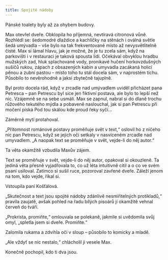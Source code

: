 ```yaml
---
title: Spojité nádoby
---
```


Pánské toalety byly až za ohybem budovy.

  

Max otevřel dveře. Obklopila ho příjemná, nevtíravá citronová vůně. Rozhlédl se: šedomodré dlaždice a kachlíčky na stěnách i oválná světle šedá umývadla – vše bylo na tak frekventované místo až nevysvětlitelně čisté. Max si lámal hlavu, jak je možné, že je tu zcela sám, když na parkovišti i v restauraci je taková spousta lidí. Očekával obvyklou hradbu mužských zad, hluk splachované vody, pronikavé hučení horkovzdušných sušičů rukou, zápach z obsazených kabin a umyvadla zacákaná holicí pěnou a zubní pastou – místo toho tu stál docela sám, v naprostém tichu. Působilo to nevěrohodně a jaksi zbytečně tajuplně.

Byl proto docela rád, když v zrcadle nad umývadlem uviděl přicházet pana Petresca – pan Petrescu byl sice jen fiktivní postava, ale bylo to lepší než nic. Vzájemně se na sebe usmáli. Max se zapnul, nabral si do dlaně trochu růžového tekutého mýdla a pobaveně naslouchal, jak si pan Petrescu při močení píská Pod tou skálou kde proud řeky syčí…

Záměrně mytí protahoval.

„Přítomnost románové postavy proměňuje svět v text,“ oslovil ho z ničeho nic pan Petrescu, když se jejich oči setkaly v nasvíceném zrcadle nad umyvadlem. „A naopak text se proměňuje v svět, ve­jde-li do něj autor.“

Ta věta okamžitě vzbudila Maxův zájem.

Text se proměňuje v svět, vejde-li do něj autor, opakoval si okouzleně. Ta jediná věta přesně vyjadřovala to, co už léta intuitivně cítil a o co ve svém psaní usiloval. Zatímco si sušil ruce, pozoroval zavřené dveře. Záleží jenom na tom, kdo vejde, říkal si.

Vstoupila paní Košťálová.

„Skutečnost a text jsou spojité nádoby zdánlivě nesmiřitelných protikladů,“ pravila zaujatě, avšak pohled na řadu bílých pisoárů jí okamžitě vehnal červeň do tváří.

„Prokrista, promiňte,“ omlouvala se polekaně, jakmile si uvědomila svůj omyl, „spletla jsem si dveře. Promiňte.“

Zalomila rukama a zdvihla oči v sloup – působilo to komicky a mladě.

„Ale vždyť se nic nestalo,“ chlácholil ji vesele Max.

Konečně pochopil, kdo ti dva jsou.
